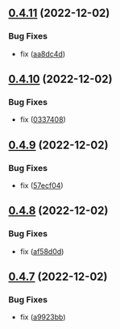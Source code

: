 ## [0.4.11](https://github.com/Team-du-soleil-levant/ndi_frontend/compare/v0.4.10...v0.4.11) (2022-12-02)


### Bug Fixes

* fix ([aa8dc4d](https://github.com/Team-du-soleil-levant/ndi_frontend/commit/aa8dc4d2a131377164e8a64da3c8c127a2c8ba1a))



## [0.4.10](https://github.com/Team-du-soleil-levant/ndi_frontend/compare/v0.4.9...v0.4.10) (2022-12-02)


### Bug Fixes

* fix ([0337408](https://github.com/Team-du-soleil-levant/ndi_frontend/commit/03374085c9c4fc80f15a11539af9aafbadfa830b))



## [0.4.9](https://github.com/Team-du-soleil-levant/ndi_frontend/compare/v0.4.8...v0.4.9) (2022-12-02)


### Bug Fixes

* fix ([57ecf04](https://github.com/Team-du-soleil-levant/ndi_frontend/commit/57ecf0428b595fc427a7635d2c0e49c9a9be8eee))



## [0.4.8](https://github.com/Team-du-soleil-levant/ndi_frontend/compare/v0.4.7...v0.4.8) (2022-12-02)


### Bug Fixes

* fix ([af58d0d](https://github.com/Team-du-soleil-levant/ndi_frontend/commit/af58d0d17d606fa384fdd3dabe2f5f92280d966a))



## [0.4.7](https://github.com/Team-du-soleil-levant/ndi_frontend/compare/v0.4.6...v0.4.7) (2022-12-02)


### Bug Fixes

* fix ([a9923bb](https://github.com/Team-du-soleil-levant/ndi_frontend/commit/a9923bb009ae2b583bcc992c7ee769c7b08a11cd))



